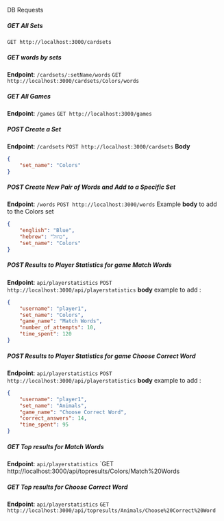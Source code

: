 DB Requests

##### GET All Sets

`GET http://localhost:3000/cardsets`

##### GET words by sets

**Endpoint**: `/cardsets/:setName/words`
`GET http://localhost:3000/cardsets/Colors/words`

##### GET All Games

**Endpoint**: `/games`
`GET http://localhost:3000/games`

##### POST Create a Set

**Endpoint**: `/cardsets`
`POST http://localhost:3000/cardsets`
**Body**

```json
{
    "set_name": "Colors"
}
```

##### POST Create New Pair of Words and Add to a Specific Set

**Endpoint**: `/words`
`POST http://localhost:3000/words`
Example **body** to add to the Colors set

```json
{
    "english": "Blue",
    "hebrew": "כחול",
    "set_name": "Colors"
}
```

##### POST Results to Player Statistics for game Match Words

**Endpoint**: `api/playerstatistics`
`POST http://localhost:3000/api/playerstatistics`
**body** example to add :

```json
{
    "username": "player1",
    "set_name": "Colors",
    "game_name": "Match Words",
    "number_of_attempts": 10,
    "time_spent": 120
}
```

##### POST Results to Player Statistics for game Choose Correct Word

**Endpoint**: `api/playerstatistics`
`POST http://localhost:3000/api/playerstatistics`
**body** example to add :

```json
{
    "username": "player1",
    "set_name": "Animals",
    "game_name": "Choose Correct Word",
    "correct_answers": 14,
    "time_spent": 95
}
```

##### GET Top results for Match Words

**Endpoint**: `api/playerstatistics`
`GET http://localhost:3000/api/topresults/Colors/Match%20Words

##### GET Top results for Choose Correct Word

**Endpoint**: `api/playerstatistics`
`GET http://localhost:3000/api/topresults/Animals/Choose%20Correct%20Word`

